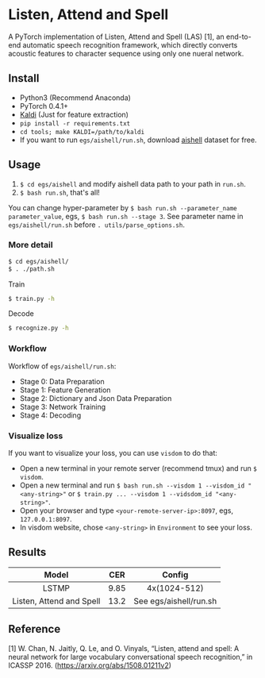 # Listen, Attend and Spell
A PyTorch implementation of Listen, Attend and Spell (LAS) [1], an end-to-end automatic speech recognition framework, which directly converts acoustic features to character sequence using only one nueral network.

## Install
- Python3 (Recommend Anaconda)
- PyTorch 0.4.1+
- [Kaldi](https://github.com/kaldi-asr/kaldi) (Just for feature extraction)
- `pip install -r requirements.txt`
- `cd tools; make KALDI=/path/to/kaldi`
- If you want to run `egs/aishell/run.sh`, download [aishell](http://www.openslr.org/33/) dataset for free.

## Usage
1. `$ cd egs/aishell` and modify aishell data path to your path in `run.sh`.
2. `$ bash run.sh`, that's all!

You can change hyper-parameter by `$ bash run.sh --parameter_name parameter_value`, egs, `$ bash run.sh --stage 3`. See parameter name in `egs/aishell/run.sh` before `. utils/parse_options.sh`.
### More detail
```bash
$ cd egs/aishell/
$ . ./path.sh
```
Train
```bash
$ train.py -h
```
Decode
```bash
$ recognize.py -h
```
### Workflow
Workflow of `egs/aishell/run.sh`:
- Stage 0: Data Preparation
- Stage 1: Feature Generation
- Stage 2: Dictionary and Json Data Preparation
- Stage 3: Network Training
- Stage 4: Decoding
### Visualize loss
If you want to visualize your loss, you can use `visdom` to do that:
- Open a new terminal in your remote server (recommend tmux) and run `$ visdom`.
- Open a new terminal and run `$ bash run.sh --visdom 1 --visdom_id "<any-string>"` or `$ train.py ... --visdom 1 --vidsdom_id "<any-string>"`.
- Open your browser and type `<your-remote-server-ip>:8097`, egs, `127.0.0.1:8097`.
- In visdom website, chose `<any-string>` in `Environment` to see your loss.

## Results
| Model | CER | Config |
| :---: | :-: | :----: |
| LSTMP | 9.85| 4x(1024-512) |
| Listen, Attend and Spell | 13.2 | See egs/aishell/run.sh |

## Reference
[1] W. Chan, N. Jaitly, Q. Le, and O. Vinyals, “Listen, attend and spell: A neural network for large vocabulary conversational speech recognition,” in ICASSP 2016. (https://arxiv.org/abs/1508.01211v2)
